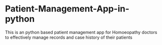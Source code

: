 # Patient-Management-App-in-python
This is an python based patient management app for Homoeopathy doctors to effectively manage records and case history of their patients
